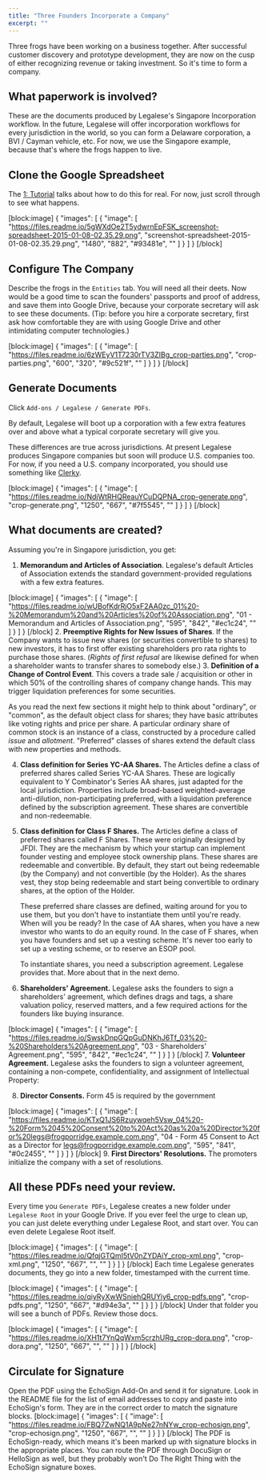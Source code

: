 ```yaml
---
title: "Three Founders Incorporate a Company"
excerpt: ""
---
```

Three frogs have been working on a business together. After successful customer discovery and prototype development, they are now on the cusp of either recognizing revenue or taking investment. So it's time to form a company.

## What paperwork is involved?
These are the documents produced by Legalese's Singapore Incorporation workflow. In the future, Legalese will offer incorporation workflows for every jurisdiction in the world, so you can form a Delaware corporation, a BVI / Cayman vehicle, etc. For now, we use the Singapore example, because that's where the frogs happen to live.

## Clone the Google Spreadsheet
The [1: Tutorial](doc:tutorial-2-hello-world)  talks about how to do this for real. For now, just scroll through to see what happens.

[block:image]
{
  "images": [
    {
      "image": [
        "https://files.readme.io/5gWXdOe2T5ydwrnEpFSK_screenshot-spreadsheet-2015-01-08-02.35.29.png",
        "screenshot-spreadsheet-2015-01-08-02.35.29.png",
        "1480",
        "882",
        "#93481e",
        ""
      ]
    }
  ]
}
[/block]
## Configure The Company
Describe the frogs in the `Entities` tab. You will need all their deets. Now would be a good time to scan the founders' passports and proof of address, and save them into Google Drive, because your corporate secretary will ask to see these documents. (Tip: before you hire a corporate secretary, first ask how comfortable they are with using Google Drive and other intimidating computer technologies.)

[block:image]
{
  "images": [
    {
      "image": [
        "https://files.readme.io/6zWEyV1T7230rTV3ZIBg_crop-parties.png",
        "crop-parties.png",
        "600",
        "320",
        "#9c521f",
        ""
      ]
    }
  ]
}
[/block]
## Generate Documents
Click `Add-ons / Legalese / Generate PDFs`.

By default, Legalese will boot up a corporation with a few extra features over and above what a typical corporate secretary will give you.

These differences are true across jurisdictions. At present Legalese produces Singapore companies but soon will produce U.S. companies too. For now, if you need a U.S. company incorporated, you should use something like [Clerky](http://www.clerky.com/).


[block:image]
{
  "images": [
    {
      "image": [
        "https://files.readme.io/NdjWtRHQReauYCuDQPNA_crop-generate.png",
        "crop-generate.png",
        "1250",
        "667",
        "#7f5545",
        ""
      ]
    }
  ]
}
[/block]
## What documents are created?

Assuming you're in Singapore jurisdiction, you get:
1. **Memorandum and Articles of Association**. Legalese's default Articles of Association extends the standard government-provided regulations with a few extra features.



[block:image]
{
  "images": [
    {
      "image": [
        "https://files.readme.io/wUBofKdrRjO5xF2AA0zc_01%20-%20Memorandum%20and%20Articles%20of%20Association.png",
        "01 - Memorandum and Articles of Association.png",
        "595",
        "842",
        "#ec1c24",
        ""
      ]
    }
  ]
}
[/block]
2. **Preemptive Rights for New Issues of Shares**.  If the Company wants to issue new shares (or securities convertible to shares) to new investors, it has to first offer existing shareholders pro rata rights to purchase those shares. (_Rights of first refusal_ are likewise defined for when a shareholder wants to transfer shares to somebody else.)
3. **Definition of a Change of Control Event**. This covers a trade sale / acquisition or other in which 50% of the controlling shares of company change hands. This may trigger liquidation preferences for some securities.

As you read the next few sections it might help to think about "ordinary", or "common", as the default object class for shares; they have basic attributes like voting rights and price per share. A particular ordinary share of common stock is an instance of a class, constructed by a procedure called _issue_ and _allotment_. "Preferred" classes of shares extend the default class with new properties and methods.

4. **Class definition for Series YC-AA Shares.** The Articles define a class of preferred shares called Series YC-AA Shares. These are logically equivalent to Y Combinator's Series AA shares, just adapted for the local jurisdiction. Properties include broad-based weighted-average anti-dilution, non-participating preferred, with a liquidation preference defined by the subscription agreement. These shares are convertible and non-redeemable.

5. **Class definition for Class F Shares.** The Articles define a class of preferred shares called F Shares. These were originally designed by JFDI. They are the mechanism by which your startup can implement founder vesting and employee stock ownership plans. These shares are redeemable and convertible. By default, they start out being redeemable (by the Company) and not convertible (by the Holder). As the shares vest, they stop being redeemable and start being convertible to ordinary shares, at the option of the Holder.

    These preferred share classes are defined, waiting around for you to use them, but you don't have to instantiate them until you're ready. When will you be ready? In the case of AA shares, when you have a new investor who wants to do an equity round. In the case of F shares, when you have founders and set up a vesting scheme. It's never too early to set up a vesting scheme, or to reserve an ESOP pool.

    To instantiate shares, you need a subscription agreement. Legalese provides that. More about that in the next demo.

6. **Shareholders' Agreement.**  Legalese asks the founders to sign a shareholders' agreement, which defines drags and tags, a share valuation policy, reserved matters, and a few required actions for the founders like buying insurance.


[block:image]
{
  "images": [
    {
      "image": [
        "https://files.readme.io/SwskDnpGQpGuDNKhJ6Tf_03%20-%20Shareholders%20Agreement.png",
        "03 - Shareholders' Agreement.png",
        "595",
        "842",
        "#ec1c24",
        ""
      ]
    }
  ]
}
[/block]
7. **Volunteer Agreement.**  Legalese asks the founders to sign a volunteer agreement, containing a non-compete, confidentiality, and assignment of Intellectual Property:

8. **Director Consents.**  Form 45 is required by the government



[block:image]
{
  "images": [
    {
      "image": [
        "https://files.readme.io/KTxQ1JS6Rzuywqeh5Vsw_04%20-%20Form%2045%20Consent%20to%20Act%20as%20a%20Director%20for%20legs@frogporridge.example.com.png",
        "04 - Form 45 Consent to Act as a Director for legs@frogporridge.example.com.png",
        "595",
        "841",
        "#0c2455",
        ""
      ]
    }
  ]
}
[/block]
9. **First Directors' Resolutions.**  The promoters initialize the company with a set of resolutions.

## All these PDFs need your review.
Every time you `Generate PDFs`, Legalese creates a new folder under `Legalese Root` in your Google Drive. If you ever feel the urge to clean up, you can just delete everything under Legalese Root, and start over. You can even delete Legalese Root itself.


[block:image]
{
  "images": [
    {
      "image": [
        "https://files.readme.io/QfqjGTQmI5tV0nZYDAiY_crop-xml.png",
        "crop-xml.png",
        "1250",
        "667",
        "",
        ""
      ]
    }
  ]
}
[/block]
Each time Legalese generates documents, they go into a new folder, timestamped with the current time.


[block:image]
{
  "images": [
    {
      "image": [
        "https://files.readme.io/qiyRyXwWSniehQRUYiy6_crop-pdfs.png",
        "crop-pdfs.png",
        "1250",
        "667",
        "#d94e3a",
        ""
      ]
    }
  ]
}
[/block]
Under that folder you will see a bunch of PDFs. Review those docs.


[block:image]
{
  "images": [
    {
      "image": [
        "https://files.readme.io/XH1t7YnQqWxm5crzhURg_crop-dora.png",
        "crop-dora.png",
        "1250",
        "667",
        "",
        ""
      ]
    }
  ]
}
[/block]
## Circulate for Signature
Open the PDF using the EchoSign Add-On and send it for signature. Look in the README file for the list of email addresses to copy and paste into EchoSign's form. They are in the correct order to match the signature blocks.
[block:image]
{
  "images": [
    {
      "image": [
        "https://files.readme.io/FBQ7ZwNQ1A9pNe27nNYw_crop-echosign.png",
        "crop-echosign.png",
        "1250",
        "667",
        "",
        ""
      ]
    }
  ]
}
[/block]
The PDF is EchoSign-ready, which means it's been marked up with signature blocks in the appropriate places. You can route the PDF through DocuSign or HelloSign as well, but they probably won't Do The Right Thing with the EchoSign signature boxes.